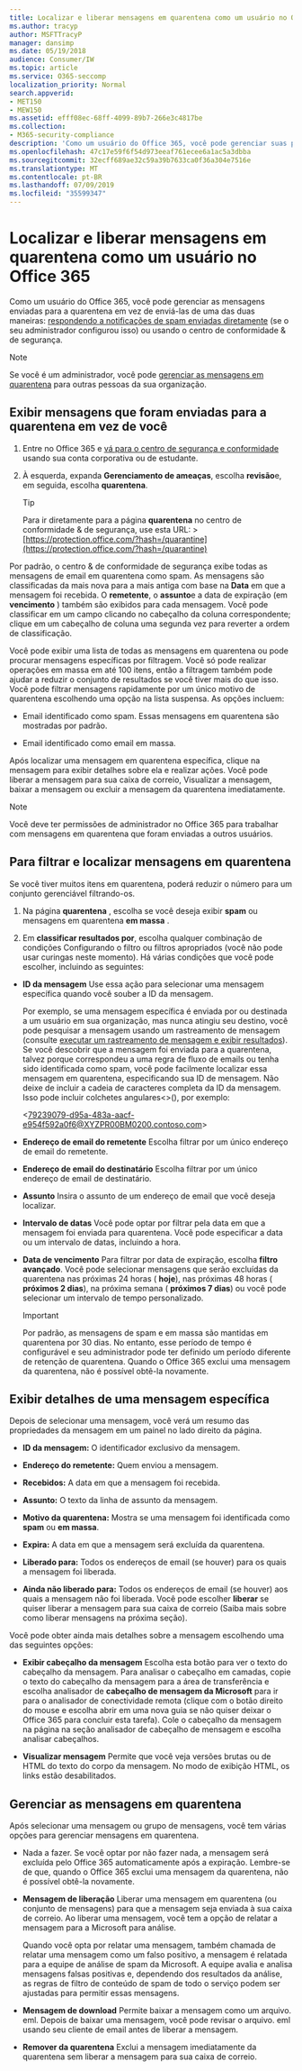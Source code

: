 ```yaml
---
title: Localizar e liberar mensagens em quarentena como um usuário no Office 365
ms.author: tracyp
author: MSFTTracyP
manager: dansimp
ms.date: 05/19/2018
audience: Consumer/IW
ms.topic: article
ms.service: O365-seccomp
localization_priority: Normal
search.appverid:
- MET150
- MEW150
ms.assetid: efff08ec-68ff-4099-89b7-266e3c4817be
ms.collection:
- M365-security-compliance
description: 'Como um usuário do Office 365, você pode gerenciar suas próprias mensagens de spam em quarentena de duas maneiras: respondendo a notificações de spam enviadas diretamente para você (se o seu administrador tiver configurado esse recurso) ou usando o recurso de quarentena de spam na conformidade com segurança &amp; Centro.'
ms.openlocfilehash: 47c17e59f6f54d973eeaf761ecee6a1ac5a3dbba
ms.sourcegitcommit: 32ecff689ae32c59a39b7633ca0f36a304e7516e
ms.translationtype: MT
ms.contentlocale: pt-BR
ms.lasthandoff: 07/09/2019
ms.locfileid: "35599347"
---
```

# <a name="find-and-release-quarantined-messages-as-a-user-in-office-365"></a>Localizar e liberar mensagens em quarentena como um usuário no Office 365

Como um usuário do Office 365, você pode gerenciar as mensagens enviadas para a quarentena em vez de enviá-las de uma das duas maneiras: [respondendo a notificações de spam enviadas diretamente](use-spam-notifications-to-release-and-report-quarantined-messages.md) (se o seu administrador configurou isso) ou usando o centro de conformidade &amp; de segurança. 
  
> [!NOTE]
> Se você é um administrador, você pode [gerenciar as mensagens em quarentena](manage-quarantined-messages-and-files.md) para outras pessoas da sua organização. 
  
## <a name="view-messages-that-were-sent-to-quarantine-instead-of-to-you"></a>Exibir mensagens que foram enviadas para a quarentena em vez de você

1. Entre no Office 365 e [vá para o centro de segurança e conformidade](go-to-the-securitycompliance-center.md) usando sua conta corporativa ou de estudante. 
    
2. À esquerda, expanda **Gerenciamento de ameaças**, escolha **revisão**e, em seguida, escolha **quarentena**.
    
    > [!TIP]
    > Para ir diretamente para a página **quarentena** no centro de conformidade &amp; de segurança, use esta URL: >[https://protection.office.com/?hash=/quarantine](https://protection.office.com/?hash=/quarantine)
  
Por padrão, o centro &amp; de conformidade de segurança exibe todas as mensagens de email em quarentena como spam. As mensagens são classificadas da mais nova para a mais antiga com base na **Data** em que a mensagem foi recebida. O **remetente**, o **assunto**e a data de expiração (em **vencimento** ) também são exibidos para cada mensagem. Você pode classificar em um campo clicando no cabeçalho da coluna correspondente; clique em um cabeçalho de coluna uma segunda vez para reverter a ordem de classificação. 
  
Você pode exibir uma lista de todas as mensagens em quarentena ou pode procurar mensagens específicas por filtragem. Você só pode realizar operações em massa em até 100 itens, então a filtragem também pode ajudar a reduzir o conjunto de resultados se você tiver mais do que isso. Você pode filtrar mensagens rapidamente por um único motivo de quarentena escolhendo uma opção na lista suspensa. As opções incluem:
  
- Email identificado como spam. Essas mensagens em quarentena são mostradas por padrão.
    
- Email identificado como email em massa.
    
Após localizar uma mensagem em quarentena específica, clique na mensagem para exibir detalhes sobre ela e realizar ações. Você pode liberar a mensagem para sua caixa de correio, Visualizar a mensagem, baixar a mensagem ou excluir a mensagem da quarentena imediatamente.
  
> [!NOTE]
> Você deve ter permissões de administrador no Office 365 para trabalhar com mensagens em quarentena que foram enviadas a outros usuários. 
  
## <a name="to-filter-and-find-quarantined-messages"></a>Para filtrar e localizar mensagens em quarentena

Se você tiver muitos itens em quarentena, poderá reduzir o número para um conjunto gerenciável filtrando-os.
  
1. Na página **quarentena** , escolha se você deseja exibir **spam** ou mensagens em quarentena **em massa** . 
    
2. Em **classificar resultados por**, escolha qualquer combinação de condições Configurando o filtro ou filtros apropriados (você não pode usar curingas neste momento). Há várias condições que você pode escolher, incluindo as seguintes:
    
  - **ID da mensagem** Use essa ação para selecionar uma mensagem específica quando você souber a ID da mensagem. 
    
    Por exemplo, se uma mensagem específica é enviada por ou destinada a um usuário em sua organização, mas nunca atingiu seu destino, você pode pesquisar a mensagem usando um rastreamento de mensagem (consulte [executar um rastreamento de mensagem e exibir resultados](https://go.microsoft.com/fwlink/?LinkId=799737)). Se você descobrir que a mensagem foi enviada para a quarentena, talvez porque correspondeu a uma regra de fluxo de emails ou tenha sido identificada como spam, você pode facilmente localizar essa mensagem em quarentena, especificando sua ID de mensagem. Não deixe de incluir a cadeia de caracteres completa da ID da mensagem. Isso pode incluir colchetes angulares\<\>(), por exemplo:
    
    \<79239079-d95a-483a-aacf-e954f592a0f6@XYZPR00BM0200.contoso.com\>
    
  - **Endereço de email do remetente** Escolha filtrar por um único endereço de email do remetente. 
    
  - **Endereço de email do destinatário** Escolha filtrar por um único endereço de email de destinatário. 
    
  - **Assunto** Insira o assunto de um endereço de email que você deseja localizar. 
    
  - **Intervalo de datas** Você pode optar por filtrar pela data em que a mensagem foi enviada para quarentena. Você pode especificar a data ou um intervalo de datas, incluindo a hora. 
    
  - **Data de vencimento** Para filtrar por data de expiração, escolha **filtro avançado**. Você pode selecionar mensagens que serão excluídas da quarentena nas próximas 24 horas ( **hoje**), nas próximas 48 horas ( **próximos 2 dias**), na próxima semana ( **próximos 7 dias**) ou você pode selecionar um intervalo de tempo personalizado.
    
    > [!IMPORTANT]
    > Por padrão, as mensagens de spam e em massa são mantidas em quarentena por 30 dias. No entanto, esse período de tempo é configurável e seu administrador pode ter definido um período diferente de retenção de quarentena. Quando o Office 365 exclui uma mensagem da quarentena, não é possível obtê-la novamente. 
  
## <a name="view-details-for-a-specific-message"></a>Exibir detalhes de uma mensagem específica

Depois de selecionar uma mensagem, você verá um resumo das propriedades da mensagem em um painel no lado direito da página.
  
- **ID da mensagem:** O identificador exclusivo da mensagem. 
    
- **Endereço do remetente:** Quem enviou a mensagem. 
    
- **Recebidos:** A data em que a mensagem foi recebida. 
    
- **Assunto:** O texto da linha de assunto da mensagem. 
    
- **Motivo da quarentena:** Mostra se uma mensagem foi identificada como **spam** ou **em massa**.
    
- **Expira:** A data em que a mensagem será excluída da quarentena. 
    
- **Liberado para:** Todos os endereços de email (se houver) para os quais a mensagem foi liberada. 
    
- **Ainda não liberado para:** Todos os endereços de email (se houver) aos quais a mensagem não foi liberada. Você pode escolher **liberar** se quiser liberar a mensagem para sua caixa de correio (Saiba mais sobre como liberar mensagens na próxima seção). 
    
Você pode obter ainda mais detalhes sobre a mensagem escolhendo uma das seguintes opções:
  
- **Exibir cabeçalho da mensagem** Escolha esta botão para ver o texto do cabeçalho da mensagem. Para analisar o cabeçalho em camadas, copie o texto do cabeçalho da mensagem para a área de transferência e escolha analisador de **cabeçalho de mensagem da Microsoft** para ir para o analisador de conectividade remota (clique com o botão direito do mouse e escolha abrir em uma nova guia se não quiser deixar o Office 365 para concluir esta tarefa). Cole o cabeçalho da mensagem na página na seção analisador de cabeçalho de mensagem e escolha analisar cabeçalhos. 
    
- **Visualizar mensagem** Permite que você veja versões brutas ou de HTML do texto do corpo da mensagem. No modo de exibição HTML, os links estão desabilitados. 
    
## <a name="manage-your-quarantined-messages"></a>Gerenciar as mensagens em quarentena

Após selecionar uma mensagem ou grupo de mensagens, você tem várias opções para gerenciar mensagens em quarentena.
  
- Nada a fazer. Se você optar por não fazer nada, a mensagem será excluída pelo Office 365 automaticamente após a expiração. Lembre-se de que, quando o Office 365 exclui uma mensagem da quarentena, não é possível obtê-la novamente.
    
- **Mensagem de liberação** Liberar uma mensagem em quarentena (ou conjunto de mensagens) para que a mensagem seja enviada à sua caixa de correio. Ao liberar uma mensagem, você tem a opção de relatar a mensagem para a Microsoft para análise. 
    
    Quando você opta por relatar uma mensagem, também chamada de relatar uma mensagem como um falso positivo, a mensagem é relatada para a equipe de análise de spam da Microsoft. A equipe avalia e analisa mensagens falsas positivas e, dependendo dos resultados da análise, as regras de filtro de conteúdo de spam de todo o serviço podem ser ajustadas para permitir essas mensagens.
    
- **Mensagem de download** Permite baixar a mensagem como um arquivo. eml. Depois de baixar uma mensagem, você pode revisar o arquivo. eml usando seu cliente de email antes de liberar a mensagem. 
    
- **Remover da quarentena** Exclui a mensagem imediatamente da quarentena sem liberar a mensagem para sua caixa de correio. 
    

